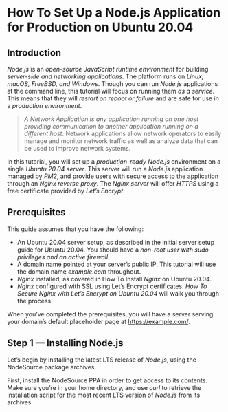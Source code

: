 # How To Set Up a Node.js Application for Production on Ubuntu 20.04

## Introduction

*Node.js* is an *open-source JavaScript runtime environment* for building *server-side and networking applications*. The platform runs on *Linux, macOS, FreeBSD, and Windows*. Though you can run *Node.js* applications at the command line, this tutorial will focus on running them *as a service*. This means that they will *restart on reboot or failure* and are safe for use in a *production environment*.

> *A Network Application is any application running on one host providing communication to another application running on a different host*. Network applications allow network operators to easily manage and monitor network traffic as well as analyze data that can be used to improve network systems.

In this tutorial, you will set up a *production-ready Node.js* environment on a single *Ubuntu 20.04 server*. This server will run a *Node.js* application managed by *PM2*, and provide users with secure access to the application through an *Nginx reverse proxy*. The *Nginx server* will offer *HTTPS* using a free certificate provided by *Let’s Encrypt*.

## Prerequisites

This guide assumes that you have the following:

* An Ubuntu 20.04 server setup, as described in the initial server setup guide for Ubuntu 20.04. You should have a *non-root user with sudo privileges and an active firewall*.
* A domain name pointed at your server’s public IP. This tutorial will use the domain name *example.com* throughout.
* *Nginx* installed, as covered in How To Install *Nginx* on Ubuntu 20.04.
* *Nginx* configured with SSL using Let’s Encrypt certificates. *How To Secure Nginx with Let’s Encrypt on Ubuntu 20.04* will  walk you through the process.

When you’ve completed the prerequisites, you will have a server serving your domain’s default placeholder page at https://example.com/.

## Step 1 — Installing Node.js

Let’s begin by installing the latest LTS release of *Node.js*, using the NodeSource package archives.

First, install the NodeSource PPA in order to get access to its contents. Make sure you’re in your home directory, and use *curl* to retrieve the installation script for the most recent LTS version of *Node.js* from its archives.
